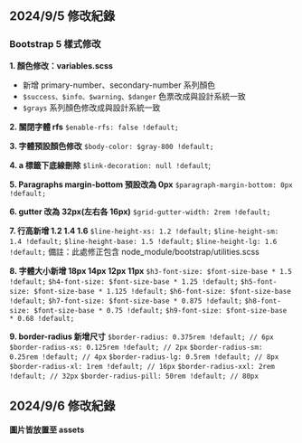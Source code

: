 ## 2024/9/5 修改紀錄

### Bootstrap 5 樣式修改

**1. 顏色修改：variables.scss**

- 新增 primary-number、secondary-number 系列顏色
- `$success、$info、$warning、$danger` 色票改成與設計系統一致
- `$grays` 系列顏色修改成與設計系統一致

**2. 關閉字體 rfs**
`$enable-rfs: false !default;`

**3. 字體預設顏色修改**
`$body-color: $gray-800 !default;`

**4. a 標籤下底線刪除**
`$link-decoration: null !default`;

**5. Paragraphs margin-bottom 預設改為 0px**
`$paragraph-margin-bottom: 0px !default;`

**6. gutter 改為 32px(左右各 16px)**
`$grid-gutter-width: 2rem !default;`

**7. 行高新增 1.2 1.4 1.6**
`$line-height-xs: 1.2 !default;`
`$line-height-sm: 1.4 !default;`
`$line-height-base: 1.5 !default;`
`$line-height-lg: 1.6 !default;`
備註：此處修正包含 node_module/bootstrap/utilities.scss

**8. 字體大小新增 18px 14px 12px 11px**
`$h3-font-size: $font-size-base * 1.5 !default;`
`$h4-font-size: $font-size-base * 1.25 !default;`
`$h5-font-size: $font-size-base * 1.125 !default;`
`$h6-font-size: $font-size-base !default;`
`$h7-font-size: $font-size-base * 0.875 !default;`
`$h8-font-size: $font-size-base * 0.75 !default;`
`$h9-font-size: $font-size-base * 0.68 !default;`

**9. border-radius 新增尺寸**
`$border-radius: 0.375rem !default; // 6px`
`$border-radius-xs: 0.125rem !default; // 2px`
`$border-radius-sm: 0.25rem !default; // 4px`
`$border-radius-lg: 0.5rem !default; // 8px`
`$border-radius-xl: 1rem !default; // 16px`
`$border-radius-xxl: 2rem !default; // 32px`
`$border-radius-pill: 50rem !default; // 80px`

## 2024/9/6 修改紀錄

**圖片皆放置至 assets**

<!-- # 網頁切版直播班 Vite 範例 - Bootstrap 版本

## Node.js 版本
  - 專案的 Node.js 版本需為 v16 以上
  - 查看自己版本指令：`node -v`


## 指令列表
- `npm install` - 初次下載該範例專案後，需要使用 npm install 來安裝套件
- `npm run dev` - 執行開發模式
  - 若沒有自動開啟瀏覽器，可嘗試手動在瀏覽器上輸入
    `http://localhost:5173/<專案名稱>/pages/index.html`
- `npm run build` - 執行編譯模式（不會開啟瀏覽器）
- `npm ru deploy` - 自動化部署

## 資料夾結構
  - assets # 靜態資源放置處
    - images # 圖片放置處
    - scss # SCSS 的樣式放置處

  - layout # ejs 模板放置處
  - pages # 頁面放置處

- JavaScript 程式碼可寫在 main.js 檔案

### 注意事項
- 已將 pages 資料夾內的 index.html 預設為首頁，建議不要任意修改 index.html 的檔案名稱
- .gitignore 檔案是用來忽略掉不該上傳到 GitHub 的檔案（例如 node_modules），請不要移除 .gitignore

## 開發模式的監聽
vite 專案執行開發模式 `npm run dev` 後即會自動監聽，不需要使用 `Live Sass Compiler` 的 `Watch SCSS` 功能


## 部署 gh-pages 流程說明
### Windows 版本
1. 在 GitHub 建立一個新的 Repository

2. 部署前請務必先將原始碼上傳到 GitHub Repository 也就是初始化 GitHub，因此通常第一步驟會在專案終端機輸入以下指令
```cmd
git init # 若已經初始化過就可以不用輸入
git add .
git commit -m 'first commit'
git branch -M main
git remote add origin [GitHub Repositories Url]
git push -u origin main // 僅限第一次輸入，往後只需要輸入 git push
```

3. 初始化完畢後，執行 `npm run deploy` 指令進行自動化部署 -->

